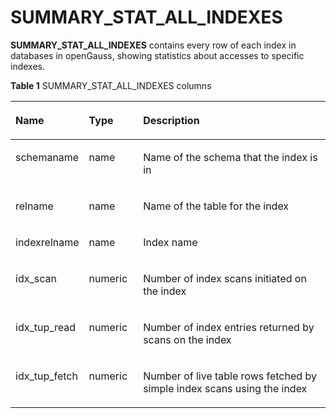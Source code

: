 # SUMMARY\_STAT\_ALL\_INDEXES<a name="EN-US_TOPIC_0245374696"></a>

**SUMMARY\_STAT\_ALL\_INDEXES**  contains every row of each index in databases in openGauss, showing statistics about accesses to specific indexes. 

**Table  1**  SUMMARY\_STAT\_ALL\_INDEXES columns

<a name="en-us_topic_0237122592_table12266855154914"></a>
<table><thead align="left"><tr id="en-us_topic_0237122592_row15351165504918"><th class="cellrowborder" valign="top" width="18.78%" id="mcps1.2.4.1.1"><p id="en-us_topic_0237122592_p1735110551493"><a name="en-us_topic_0237122592_p1735110551493"></a><a name="en-us_topic_0237122592_p1735110551493"></a><strong id="b7893165112154"><a name="b7893165112154"></a><a name="b7893165112154"></a>Name</strong></p>
</th>
<th class="cellrowborder" valign="top" width="17.39%" id="mcps1.2.4.1.2"><p id="en-us_topic_0237122592_p183511455184918"><a name="en-us_topic_0237122592_p183511455184918"></a><a name="en-us_topic_0237122592_p183511455184918"></a><strong id="b6901252131520"><a name="b6901252131520"></a><a name="b6901252131520"></a>Type</strong></p>
</th>
<th class="cellrowborder" valign="top" width="63.83%" id="mcps1.2.4.1.3"><p id="en-us_topic_0237122592_p1735235512497"><a name="en-us_topic_0237122592_p1735235512497"></a><a name="en-us_topic_0237122592_p1735235512497"></a><strong id="b16491135316150"><a name="b16491135316150"></a><a name="b16491135316150"></a>Description</strong></p>
</th>
</tr>
</thead>
<tbody><tr id="en-us_topic_0237122592_row173521455144910"><td class="cellrowborder" valign="top" width="18.78%" headers="mcps1.2.4.1.1 "><p id="en-us_topic_0237122592_p335215557490"><a name="en-us_topic_0237122592_p335215557490"></a><a name="en-us_topic_0237122592_p335215557490"></a>schemaname</p>
</td>
<td class="cellrowborder" valign="top" width="17.39%" headers="mcps1.2.4.1.2 "><p id="en-us_topic_0237122592_p15353155114910"><a name="en-us_topic_0237122592_p15353155114910"></a><a name="en-us_topic_0237122592_p15353155114910"></a>name</p>
</td>
<td class="cellrowborder" valign="top" width="63.83%" headers="mcps1.2.4.1.3 "><p id="en-us_topic_0237122592_p1135395517497"><a name="en-us_topic_0237122592_p1135395517497"></a><a name="en-us_topic_0237122592_p1135395517497"></a>Name of the schema that the index is in</p>
</td>
</tr>
<tr id="en-us_topic_0237122592_row173531055104918"><td class="cellrowborder" valign="top" width="18.78%" headers="mcps1.2.4.1.1 "><p id="en-us_topic_0237122592_p183533554497"><a name="en-us_topic_0237122592_p183533554497"></a><a name="en-us_topic_0237122592_p183533554497"></a>relname</p>
</td>
<td class="cellrowborder" valign="top" width="17.39%" headers="mcps1.2.4.1.2 "><p id="en-us_topic_0237122592_p835375534919"><a name="en-us_topic_0237122592_p835375534919"></a><a name="en-us_topic_0237122592_p835375534919"></a>name</p>
</td>
<td class="cellrowborder" valign="top" width="63.83%" headers="mcps1.2.4.1.3 "><p id="en-us_topic_0237122592_p203531550491"><a name="en-us_topic_0237122592_p203531550491"></a><a name="en-us_topic_0237122592_p203531550491"></a>Name of the table for the index</p>
</td>
</tr>
<tr id="en-us_topic_0237122592_row1335411552499"><td class="cellrowborder" valign="top" width="18.78%" headers="mcps1.2.4.1.1 "><p id="en-us_topic_0237122592_p2354185534919"><a name="en-us_topic_0237122592_p2354185534919"></a><a name="en-us_topic_0237122592_p2354185534919"></a>indexrelname</p>
</td>
<td class="cellrowborder" valign="top" width="17.39%" headers="mcps1.2.4.1.2 "><p id="en-us_topic_0237122592_p183541055124919"><a name="en-us_topic_0237122592_p183541055124919"></a><a name="en-us_topic_0237122592_p183541055124919"></a>name</p>
</td>
<td class="cellrowborder" valign="top" width="63.83%" headers="mcps1.2.4.1.3 "><p id="en-us_topic_0237122592_p73541755104916"><a name="en-us_topic_0237122592_p73541755104916"></a><a name="en-us_topic_0237122592_p73541755104916"></a>Index name</p>
</td>
</tr>
<tr id="en-us_topic_0237122592_row1935415594916"><td class="cellrowborder" valign="top" width="18.78%" headers="mcps1.2.4.1.1 "><p id="en-us_topic_0237122592_p193541955194919"><a name="en-us_topic_0237122592_p193541955194919"></a><a name="en-us_topic_0237122592_p193541955194919"></a>idx_scan</p>
</td>
<td class="cellrowborder" valign="top" width="17.39%" headers="mcps1.2.4.1.2 "><p id="en-us_topic_0237122592_p10355755164910"><a name="en-us_topic_0237122592_p10355755164910"></a><a name="en-us_topic_0237122592_p10355755164910"></a>numeric</p>
</td>
<td class="cellrowborder" valign="top" width="63.83%" headers="mcps1.2.4.1.3 "><p id="en-us_topic_0237122592_p1635545554916"><a name="en-us_topic_0237122592_p1635545554916"></a><a name="en-us_topic_0237122592_p1635545554916"></a>Number of index scans initiated on the index</p>
</td>
</tr>
<tr id="en-us_topic_0237122592_row11355655104910"><td class="cellrowborder" valign="top" width="18.78%" headers="mcps1.2.4.1.1 "><p id="en-us_topic_0237122592_p1635565524913"><a name="en-us_topic_0237122592_p1635565524913"></a><a name="en-us_topic_0237122592_p1635565524913"></a>idx_tup_read</p>
</td>
<td class="cellrowborder" valign="top" width="17.39%" headers="mcps1.2.4.1.2 "><p id="en-us_topic_0237122592_p4355755174913"><a name="en-us_topic_0237122592_p4355755174913"></a><a name="en-us_topic_0237122592_p4355755174913"></a>numeric</p>
</td>
<td class="cellrowborder" valign="top" width="63.83%" headers="mcps1.2.4.1.3 "><p id="en-us_topic_0237122592_p1535515554493"><a name="en-us_topic_0237122592_p1535515554493"></a><a name="en-us_topic_0237122592_p1535515554493"></a>Number of index entries returned by scans on the index</p>
</td>
</tr>
<tr id="en-us_topic_0237122592_row18355115519491"><td class="cellrowborder" valign="top" width="18.78%" headers="mcps1.2.4.1.1 "><p id="en-us_topic_0237122592_p835575534915"><a name="en-us_topic_0237122592_p835575534915"></a><a name="en-us_topic_0237122592_p835575534915"></a>idx_tup_fetch</p>
</td>
<td class="cellrowborder" valign="top" width="17.39%" headers="mcps1.2.4.1.2 "><p id="en-us_topic_0237122592_p15356125554914"><a name="en-us_topic_0237122592_p15356125554914"></a><a name="en-us_topic_0237122592_p15356125554914"></a>numeric</p>
</td>
<td class="cellrowborder" valign="top" width="63.83%" headers="mcps1.2.4.1.3 "><p id="en-us_topic_0237122592_p193569550497"><a name="en-us_topic_0237122592_p193569550497"></a><a name="en-us_topic_0237122592_p193569550497"></a>Number of live table rows fetched by simple index scans using the index </p>
</td>
</tr>
</tbody>
</table>

